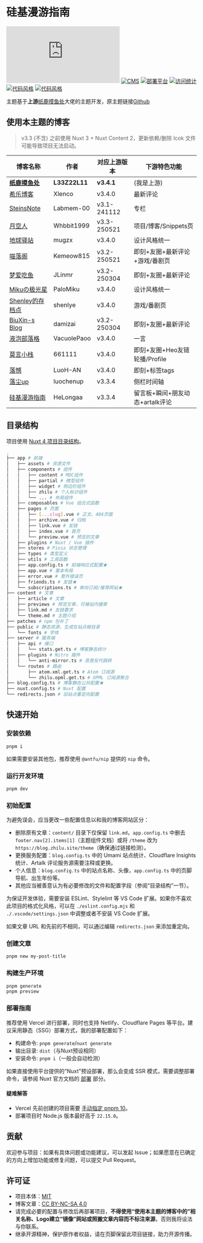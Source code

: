 # 硅基漫游指南

[![框架](https://img.shields.io/badge/框架-Nuxt-00DC82?logo=Nuxt.js)](https://nuxt.com/)
[![CMS](https://img.shields.io/badge/CMS-Nuxt%20Content-00DC82?logo=Nuxt.js)](https://content.nuxt.com/)
[![部署平台](https://img.shields.io/badge/部署平台-Vercel-000000?logo=Vercel)](https://vercel.com/)
[![访问统计](https://img.shields.io/badge/访问统计-Umami-000000?logo=Umami)](https://github.com/umami-software/umami)
[![代码风格](https://img.shields.io/badge/代码风格-ESLint-4B32C3?logo=ESLint)](https://eslint.org/)
[![代码风格](https://img.shields.io/badge/代码风格-Stylelint-263238?logo=Stylelint)](https://stylelint.io/)

主题基于**上游**[纸鹿摸鱼处](https://blog.zhilu.site/)大佬的主题开发，原主题链接[Github](https://github.com/L33Z22L11/blog-v3)

## 使用本主题的博客

> v3.3 (不含) 之前使用 Nuxt 3 + Nuxt Content 2，更新依赖/删除 lcok 文件可能导致项目无法启动。

| 博客名称                               | 作者            | 对应上游版本 | 下游特色功能                |
|------------------------------------|---------------| ------------ |-----------------------|
| **[纸鹿摸鱼处](https://blog.zhilu.site/)** | **L33Z22L11** | **v3.4.1**   | (我是上游)                |
| [希乐博客](https://blog.xlenco.top/)   | Xlenco        | v3.4.0       | 最新评论                  |
| [SteinsNote](https://blog.labmem.chat/) | Labmem-00     | v3.1-241112  | 专栏                    |
| [月空人](https://whbbit.cn/)          | Whbbit1999    | v3.3-250521  | 项目/博客/Snippets页       |
| [地球驿站](https://blog.mugzx.top/)    | mugzx         | v3.4.0       | 设计风格统一                |
| [喵落阁](https://blog-v3.kemeow.top/) | Kemeow815     | v3.2-250521  | 即刻+友圈+最新评论+游戏/番剧页     |
| [梦爱吃鱼](https://blog.ruom.top/)     | JLinmr        | v3.2-250304  | 即刻+友圈+最新评论            |
| [Mikuの极光星](https://blog.sotkg.com/) | PaloMiku      | v3.4.0       | 设计风格统一                |
| [Shenley的存档点](https://blog.ykrazy.top/) | shenlye       | v3.4.0       | 游戏/番剧页                |
| [BiuXin-s Blog](https://zhilu.biuxin.com/) | damizai       | v3.2-250304  | 即刻+友圈+最新评论            |
| [液泡部落格](https://blog.vacu.top/)    | VacuolePaoo   | v3.4.0       | 一言                    |
| [莫言小栈](https://www.myxz.top/)      | 661111        | v3.4.0       | 即刻+友圈+Heo友链轮播/Profile |
| [落憾](https://blog.enltlh.me/)      | LuoH-AN       | v3.4.0       | 即刻+标签tags             |
| [落尘up](https://www.luochen.chat/)  | luochenup     | v3.3.4       | 侧栏时间轴                 |
| [硅基漫游指南](https://blog.helong.online/)        | HeLongaa      | v3.3.4       | 留言板+瞬间+朋友动态+artalk评论  |

## 目录结构

项目使用 [Nuxt 4 项目目录结构](https://nuxt.com/docs/4.x/guide/directory-structure/app/app)。

```sh
.
├── app # 前端
│   ├── assets # 资源文件
│   ├── components # 组件
│   │   ├── content # MDC组件
│   │   ├── partial # 微型组件
│   │   ├── widget # 侧边栏组件
│   │   ├── zhilu # 个人标识组件
│   │   └── ... # 布局组件
│   ├── composables # Vue 组合式函数
│   ├── pages # 页面
│   │   ├── [...slug].vue # 正文、404页面
│   │   ├── archive.vue # 归档
│   │   ├── link.vue # 友链
│   │   ├── index.vue # 首页
│   │   └── preview.vue # 预览的文章
│   ├── plugins # Nuxt / Vue 插件
│   ├── stores # Pinia 状态管理
│   ├── types # 类型定义
│   ├── utils # 工具函数
│   ├── app.config.ts # 前端响应式配置★
│   ├── app.vue # 基本布局
│   ├── error.vue # 意外错误页
│   ├── friends.ts # 友链★
│   └── subscriptions.ts # 单向订阅/推荐网站★
├── content # 文章
│   ├── article # 文章
│   ├── previews # 预览文章，可被站内搜索
│   ├── link.md # 友链要求
│   └── theme.md # 主题介绍
├── patches # npm 包补丁
├── public # 静态资源，生成在站点根目录
│   └── fonts # 字体
├── server # 服务端
│   ├── api # 接口
│   │   └── stats.get.ts # 博客静态统计
│   ├── plugins # Nitro 插件
│   │   └── anti-mirror.ts # 恶意反代跳转
│   └── routes # 路由
│       ├── atom.xml.get.ts # Atom 订阅源
│       └── zhilu.opml.get.ts # OPML 订阅源聚合
├── blog.config.ts # 博客静态公共配置★
├── nuxt.config.ts # Nuxt 配置
└── redirects.json # 旧站点重定向配置
```

## 快速开始

### 安装依赖

```sh
pnpm i
```

如果需要安装其他包，推荐使用 `@antfu/nip` 提供的 `nip` 命令。

### 运行开发环境

```sh
pnpm dev
```

### 初始配置

为避免误会，应当更改一些配置信息以和我的博客网站区分：

- 删除原有文章：`content/` 目录下仅保留 `link.md`，`app.config.ts` 中删去 `footer.nav[2].items[1]`（主题组件文档）或将 `/theme` 改为 `https://blog.zhilu.site/theme`（确保通过链接检测）。
- 更换服务配置：`blog.config.ts` 中的 Umami 站点统计、Cloudflare Insights 统计、Artalk 评论服务源需要注释或更换。
- 个人信息：`blog.config.ts` 中的站点名称、头像，`app.config.ts` 中的页脚导航、出生年份等。
- 其他应当被善意认为有必要修改的文件和配置字段（参阅“目录结构”一节）。

为保证开发体验，需要安装 ESLint、Stylelint 等 VS Code 扩展。如果你不喜欢此项目的格式化风格，可以在 `./eslint.config.mjs` 和 `./.vscode/settings.json` 中调整或者不安装 VS Code 扩展。

如果文章 URL 和先前的不相同，可以通过编辑 `redirects.json` 来添加重定向。

### 创建文章

```sh
pnpm new my-post-title
```

### 构建生产环境

```sh
pnpm generate
pnpm preview
```

### 部署指南

推荐使用 Vercel 进行部署，同时也支持 Netlify、Cloudflare Pages 等平台。建议采用静态（SSG）部署方式，我的部署配置如下：

- 构建命令: `pnpm generate`/`nuxt generate`
- 输出目录: `dist`（与Nuxt预设相同）
- 安装命令: `pnpm i`（一般会自动检测）

如果直接使用平台提供的“Nuxt”预设部署，那么会变成 SSR 模式，需要调整部署命令，请参阅 Nuxt 官方文档的 [部署](https://nuxt.com/docs/getting-started/deployment) 部分。

#### 疑难解答

- Vercel 先前创建的项目需要 [手动指定 pnpm 10](https://vercel.com/docs/builds/configure-a-build#corepack)。
- 部署项目时 Node.js 版本最好高于 `22.15.0`。

## 贡献

欢迎参与项目：如果有具体问题或功能建议，可以发起 Issue；如果愿意在已确定的方向上增加功能或修复问题，可以提交 Pull Request。

## 许可证

- 项目本体：[MIT](LICENSE)
- 博客文章：[CC BY-NC-SA 4.0](https://creativecommons.org/licenses/by-nc-sa/4.0/deed.zh-hans)
- 请完成必要的配置与修改后再部署项目，**不得使用“使用本主题的博客中的”相关名称、Logo建立“镜像”网站或照搬文章内容而不标注来源**，否则我将设法与你联系。
- 继承开源精神，保护原作者权益，请在页脚保留此项目链接，助力开源传播。

